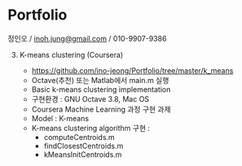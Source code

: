 Portfolio
=

정인오 / inoh.jung@gmail.com / 010-9907-9386




3. K-means clustering (Coursera)

    - https://github.com/ino-jeong/Portfolio/tree/master/k_means
    - Octave(추천) 또는 Matlab에서 main.m 실행
    - Basic k-means clustering implementation
    - 구현환경 : GNU Octave 3.8, Mac OS
    - Coursera Machine Learning 과정 구현 과제
    - Model : K-means
    - K-means clustering algorithm 구현 :
        + computeCentroids.m
        + findClosestCentroids.m
        + kMeansInitCentroids.m
